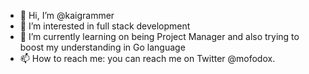 - 👋 Hi, I’m @kaigrammer
- 👀 I’m interested in full stack development
- 🌱 I’m currently learning on being Project Manager and also trying to boost my understanding in Go language
- 📫 How to reach me: you can reach me on Twitter @mofodox.

<!---
kaigrammer/kaigrammer is a ✨ special ✨ repository because its `README.md` (this file) appears on your GitHub profile.
You can click the Preview link to take a look at your changes.
--->
